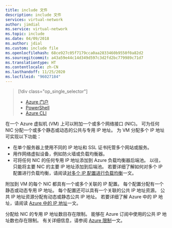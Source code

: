 ```yaml
---
title: include 文件
description: include 文件
services: virtual-network
author: jimdial
ms.service: virtual-network
ms.topic: include
ms.date: 04/09/2018
ms.author: jdial
ms.custom: include file
ms.openlocfilehash: 68ce927c05f7179cca0aa2833460b9550f0a82d2
ms.sourcegitcommit: a43a59e44c14d349d597c3d2fd2bc779989c71d7
ms.translationtype: HT
ms.contentlocale: zh-CN
ms.lasthandoff: 11/25/2020
ms.locfileid: "96027184"
---
```

> [!div class="op_single_selector"]
> * [Azure 门户](../articles/virtual-network/virtual-network-multiple-ip-addresses-portal.md)
> * [PowerShell](../articles/virtual-network/virtual-network-multiple-ip-addresses-powershell.md)
> * [Azure CLI](../articles/virtual-network/virtual-network-multiple-ip-addresses-cli.md)
>

在一个 Azure 虚拟机 (VM) 上可以附加一个或多个网络接口 (NIC)。 可为任何 NIC 分配一个或多个静态或动态的公共与专用 IP 地址。 为 VM 分配多个 IP 地址可实现以下功能：

* 在单个服务器上使用不同的 IP 地址和 SSL 证书托管多个网站或服务。
* 用作网络虚拟设备，例如防火墙或负载均衡器。
* 可将任何 NIC 的任何专用 IP 地址添加到 Azure 负载均衡器后端池。 以往，只能将主要 NIC 的主要 IP 地址添加到后端池。 若要详细了解如何对多个 IP 配置进行负载均衡，请阅读[对多个 IP 配置进行负载均衡](../articles/load-balancer/load-balancer-multiple-ip.md?toc=%2fazure%2fvirtual-network%2ftoc.json)一文。

附加到 VM 的每个 NIC 都具有一个或多个关联的 IP 配置。 每个配置分配有一个静态或动态专用 IP 地址。 每个配置还可以具有一个关联的公共 IP 地址资源。 公共 IP 地址资源分配有动态或静态公共 IP 地址。 若要详细了解 Azure 中的 IP 地址，请阅读 [Azure 中的 IP 地址](../articles/virtual-network/public-ip-addresses.md)一文。 

分配给 NIC 的专用 IP 地址数目存在限制。 能够在 Azure 订阅中使用的公共 IP 地址数也存在限制。 有关详细信息，请参阅 [Azure 限制](../articles/azure-resource-manager/management/azure-subscription-service-limits.md?toc=%2fazure%2fvirtual-network%2ftoc.json#azure-resource-manager-virtual-networking-limits)一文。